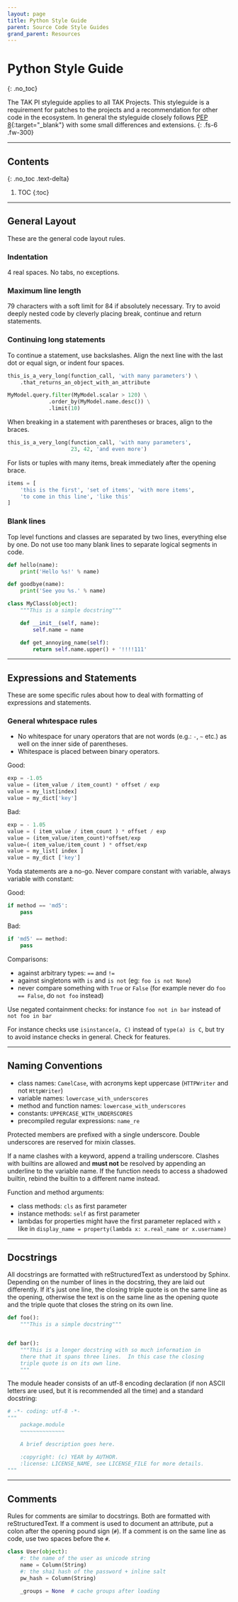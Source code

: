 ```yaml
---
layout: page
title: Python Style Guide
parent: Source Code Style Guides
grand_parent: Resources
---
```


# Python Style Guide
{: .no_toc}

The TAK PI styleguide applies to all TAK Projects. This styleguide is a requirement for patches to the projects and a recommendation for other code in the ecosystem.
In general the styleguide closely follows [PEP 8](https://www.python.org/dev/peps/pep-0008/){:target="_blank"} with some small differences and extensions.
{: .fs-6 .fw-300}

---
## Contents
{: .no_toc .text-delta}

1. TOC
{:toc}
---

## General Layout

These are the general code layout rules.

### Indentation

4 real spaces. No tabs, no exceptions.

### Maximum line length

79 characters with a soft limit for 84 if absolutely necessary. Try to avoid deeply nested code by cleverly placing break, continue and return statements.

### Continuing long statements

To continue a statement, use backslashes. Align the next line with the last dot or equal sign, or indent four spaces.

```python
this_is_a_very_long(function_call, 'with many parameters') \
    .that_returns_an_object_with_an_attribute

MyModel.query.filter(MyModel.scalar > 120) \
             .order_by(MyModel.name.desc()) \
             .limit(10)
```
When breaking in a statement with parentheses or braces, align to the braces.

```python
this_is_a_very_long(function_call, 'with many parameters',
                    23, 42, 'and even more')
```

For lists or tuples with many items, break immediately after the opening brace.

```python
items = [
    'this is the first', 'set of items', 'with more items',
    'to come in this line', 'like this'
]
```

### Blank lines

Top level functions and classes are separated by two lines, everything else by one. Do not use too many blank lines to separate logical segments in code.

```python
def hello(name):
    print('Hello %s!' % name)

def goodbye(name):
    print('See you %s.' % name)
```

```python
class MyClass(object):
    """This is a simple docstring"""

    def __init__(self, name):
        self.name = name

    def get_annoying_name(self):
        return self.name.upper() + '!!!!111'
 ```
 
 ---
 
## Expressions and Statements

These are some specific rules about how to deal with formatting of expressions and statements.

### General whıtespace rules

- No whitespace for unary operators that are not words (e.g.: `-`, `~` etc.) as well on the inner side of parentheses.
- Whitespace is placed between binary operators.

Good:

```python
exp = -1.05
value = (item_value / item_count) * offset / exp
value = my_list[index]
value = my_dict['key']
```

Bad:

```python
exp = - 1.05
value = ( item_value / item_count ) * offset / exp
value = (item_value/item_count)*offset/exp
value=( item_value/item_count ) * offset/exp
value = my_list[ index ]
value = my_dict ['key']
```

Yoda statements are a no-go. Never compare constant with variable, always variable with constant:

Good:

```python
if method == 'md5':
    pass
```

Bad:

```python
if 'md5' == method:
    pass

```
Comparisons:

  - against arbitrary types: `==` and `!=`
  - against singletons with `is` and `is not` (eg: `foo is not None`)
  - never compare something with `True` or `False` (for example never do `foo == False`, do `not foo` instead)

Use negated containment checks: for instance `foo not in bar` instead of `not foo in bar`

For instance checks use `isinstance(a, C)` instead of `type(a) is C`, but try to avoid instance checks in general. Check for features.

---
 
## Naming Conventions

- class names: `CamelCase`, with acronyms kept uppercase (`HTTPWriter` and not `HttpWriter`)
- variable names: `lowercase_with_underscores`
- method and function names: `lowercase_with_underscores`
- constants: `UPPERCASE_WITH_UNDERSCORES`
- precompiled regular expressions: `name_re`

Protected members are prefixed with a single underscore. Double underscores are reserved for mixin classes.

If a name clashes with a keyword, append a trailing underscore. Clashes with builtins are allowed and **must not** be resolved by appending an underline to the variable name. If the function needs to access a shadowed builtin, rebind the builtin to a different name instead.

Function and method arguments:

- class methods: `cls` as first parameter
- instance methods: `self` as first parameter
- lambdas for properties might have the first parameter replaced with `x` like in `display_name = property(lambda x: x.real_name or x.username)`

---
 
## Docstrings
 
All docstrings are formatted with reStructuredText as understood by Sphinx. Depending on the number of lines in the docstring, they are laid out differently. If it's just one line, the closing triple quote is on the same line as the opening, otherwise the text is on the same line as the opening quote and the triple quote that closes the string on its own line.

```python
def foo():
    """This is a simple docstring"""


def bar():
    """This is a longer docstring with so much information in
    there that it spans three lines.  In this case the closing
    triple quote is on its own line.
    """
```
The module header consists of an utf-8 encoding declaration (if non ASCII letters are used, but it is recommended all the time) and a standard docstring:

```python
# -*- coding: utf-8 -*-
"""
    package.module
    ~~~~~~~~~~~~~~

    A brief description goes here.

    :copyright: (c) YEAR by AUTHOR.
    :license: LICENSE_NAME, see LICENSE_FILE for more details.
"""
```
 
 ---
 
## Comments
 
Rules for comments are similar to docstrings. Both are formatted with reStructuredText. If a comment is used to document an attribute, put a colon after the opening pound sign (`#`). If a comment is on the same line as code, use two spaces before the `#`.

```python
class User(object):
    #: the name of the user as unicode string
    name = Column(String)
    #: the sha1 hash of the password + inline salt
    pw_hash = Column(String)

    _groups = None  # cache groups after loading

```
